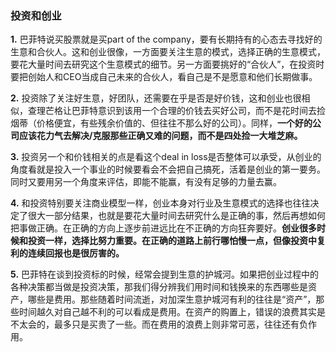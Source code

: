 ### 投资和创业 

**1.** 巴菲特说买股票就是买part of the company，要有长期持有的心态去寻找好的生意和合伙人。这和创业很像，一方面要关注生意的模式，选择正确的生意模式，要花大量时间去研究这个生意模式的细节。另一方面要挑好的“合伙人”，在投资时要把创始人和CEO当成自己未来的合伙人，看自己是不是愿意和他们长期做事。

**2.** 投资除了关注好生意，好团队，还需要在乎是否是好价钱，这和创业也很相似，查理芒格让巴菲特意识到该用一个合理的价钱去买好公司，而不是花时间去捡烟蒂（价格便宜，有些残余价值的、但往往不那么好的公司）。同样，**一个好的公司应该花力气去解决/克服那些正确又难的问题，而不是四处捡一大堆芝麻。**

**3.** 投资另一个和价钱相关的点是看这个deal in loss是否整体可以承受，从创业的角度看就是投入一个事业的时候要看会不会把自己搞死，活着是创业的第一要务。同时又要用另一个角度来评估，即能不能赢，有没有足够的力量去赢。

**4.** 和投资特别要关注商业模型一样，创业本身对行业及生意模式的选择也往往决定了很大一部分结果，也就是要花大量时间去研究什么是正确的事，然后再想如何把事做正确。在正确的方向上逐步前进远比在不正确的方向狂奔要好。**创业很多时候和投资一样，选择比努力重要。在正确的道路上前行哪怕慢一点，但像投资中复利的连续回报也是很厉害的。**

**5.** 巴菲特在谈到投资标的时候，经常会提到生意的护城河。如果把创业过程中的各种决策都当做是投资决策，那我们得分辨我们用时间和钱换来的东西哪些是资产，哪些是费用。那些随着时间流逝，对加深生意护城河有利的往往是“资产”，那些时间越久对自己越不利的可以看成是费用。在资产的购置上，错误的浪费其实是不太会的，最多只是买贵了一些。而在费用的浪费上则非常可恶，往往还有负作用。